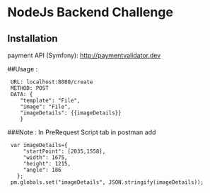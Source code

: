 # NodeJs Backend Challenge

## Installation
payment API (Symfony): http://paymentvalidator.dev

##Usage : 
 
     URL: localhost:8080/create
     METHOD: POST
     DATA: {
        "template": "File", 
        "image": "File", 
        "imageDetails": {{imageDetails}}
        }
        
###Note : In PreRequest Script tab in postman  add
     
     var imageDetails={
         "startPoint": [2035,1558],
         "width": 1675,
         "height": 1215,
         "angle": 186
       };
     pm.globals.set("imageDetails", JSON.stringify(imageDetails));
